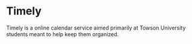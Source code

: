 # Timely
Timely is a online calendar service aimed primarily at Towson University students meant to help keep them organized. 
